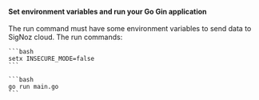 **Set environment variables and run your Go Gin application**<br></br>
   The run command must have some environment variables to send data to SigNoz cloud. The run commands:
    
    ```bash
    setx INSECURE_MODE=false
    ```

    ```bash
    go run main.go
    ```